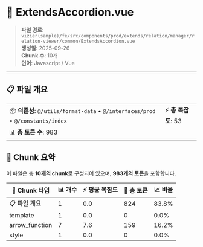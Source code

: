 # 📄 ExtendsAccordion.vue

> **파일 경로**: `vizier(sample)/fe/src/components/prod/extends/relation/manager/relation-viewer/common/ExtendsAccordion.vue`  
> **생성일**: 2025-09-26  
> **Chunk 수**: 10개  
> **언어**: Javascript / Vue
---





## 📋 파일 개요

| | |
|--|--|
| 📦 **의존성**: `@/utils/format-data` • `@/interfaces/prod` • `@/constants/index` | ⚡ **총 복잡도**: 53 |
| 📊 **총 토큰 수**: 983 |  |






## 🧩 Chunk 요약

이 파일은 총 **10개의 chunk**로 구성되어 있으며, **983개의 토큰**을 포함합니다.

| 🧩 Chunk 타입 | 📊 개수 | ⚡ 평균 복잡도 | 📝 총 토큰 | 📈 비율 |
|---------------|--------|-------------|----------|--------|
| 📋 파일 개요 | 1 | 0.0 | 824 | 83.8% |
| template | 1 | 0.0 | 0 | 0.0% |
| arrow_function | 7 | 7.6 | 159 | 16.2% |
| style | 1 | 0.0 | 0 | 0.0% |

